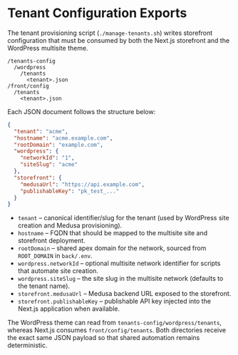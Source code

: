 # Tenant Configuration Exports

The tenant provisioning script (`./manage-tenants.sh`) writes storefront
configuration that must be consumed by both the Next.js storefront and the
WordPress multisite theme.

```
/tenants-config
  /wordpress
    /tenants
      <tenant>.json
/front/config
  /tenants
    <tenant>.json
```

Each JSON document follows the structure below:

```json
{
  "tenant": "acme",
  "hostname": "acme.example.com",
  "rootDomain": "example.com",
  "wordpress": {
    "networkId": "1",
    "siteSlug": "acme"
  },
  "storefront": {
    "medusaUrl": "https://api.example.com",
    "publishableKey": "pk_test_..."
  }
}
```

* `tenant` – canonical identifier/slug for the tenant (used by WordPress site
  creation and Medusa provisioning).
* `hostname` – FQDN that should be mapped to the multisite site and storefront
  deployment.
* `rootDomain` – shared apex domain for the network, sourced from `ROOT_DOMAIN`
  in `back/.env`.
* `wordpress.networkId` – optional multisite network identifier for scripts that
  automate site creation.
* `wordpress.siteSlug` – the site slug in the multisite network (defaults to the
  tenant name).
* `storefront.medusaUrl` – Medusa backend URL exposed to the storefront.
* `storefront.publishableKey` – publishable API key injected into the Next.js
  application when available.

The WordPress theme can read from `tenants-config/wordpress/tenants`, whereas
Next.js consumes `front/config/tenants`. Both directories receive the exact same
JSON payload so that shared automation remains deterministic.
